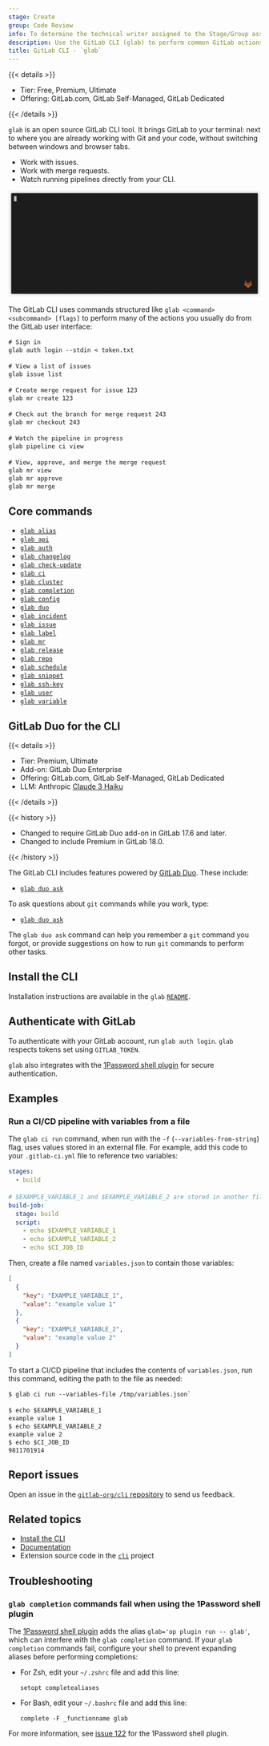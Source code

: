 ```yaml
---
stage: Create
group: Code Review
info: To determine the technical writer assigned to the Stage/Group associated with this page, see https://handbook.gitlab.com/handbook/product/ux/technical-writing/#assignments
description: Use the GitLab CLI (glab) to perform common GitLab actions in your terminal.
title: GitLab CLI - `glab`
---
```


{{< details >}}

- Tier: Free, Premium, Ultimate
- Offering: GitLab.com, GitLab Self-Managed, GitLab Dedicated

{{< /details >}}

`glab` is an open source GitLab CLI tool. It brings GitLab to your terminal:
next to where you are already working with Git and your code, without
switching between windows and browser tabs.

- Work with issues.
- Work with merge requests.
- Watch running pipelines directly from your CLI.

![command example](img/glabgettingstarted_v15_7.gif)

The GitLab CLI uses commands structured like `glab <command> <subcommand> [flags]`
to perform many of the actions you usually do from the GitLab user interface:

```shell
# Sign in
glab auth login --stdin < token.txt

# View a list of issues
glab issue list

# Create merge request for issue 123
glab mr create 123

# Check out the branch for merge request 243
glab mr checkout 243

# Watch the pipeline in progress
glab pipeline ci view

# View, approve, and merge the merge request
glab mr view
glab mr approve
glab mr merge
```

## Core commands

- [`glab alias`](https://gitlab.com/gitlab-org/cli/-/tree/main/docs/source/alias)
- [`glab api`](https://gitlab.com/gitlab-org/cli/-/tree/main/docs/source/api)
- [`glab auth`](https://gitlab.com/gitlab-org/cli/-/tree/main/docs/source/auth)
- [`glab changelog`](https://gitlab.com/gitlab-org/cli/-/tree/main/docs/source/changelog)
- [`glab check-update`](https://gitlab.com/gitlab-org/cli/-/tree/main/docs/source/check-update)
- [`glab ci`](https://gitlab.com/gitlab-org/cli/-/tree/main/docs/source/ci)
- [`glab cluster`](https://gitlab.com/gitlab-org/cli/-/tree/main/docs/source/cluster)
- [`glab completion`](https://gitlab.com/gitlab-org/cli/-/tree/main/docs/source/completion)
- [`glab config`](https://gitlab.com/gitlab-org/cli/-/tree/main/docs/source/config)
- [`glab duo`](https://gitlab.com/gitlab-org/cli/-/tree/main/docs/source/duo)
- [`glab incident`](https://gitlab.com/gitlab-org/cli/-/tree/main/docs/source/incident)
- [`glab issue`](https://gitlab.com/gitlab-org/cli/-/tree/main/docs/source/issue)
- [`glab label`](https://gitlab.com/gitlab-org/cli/-/tree/main/docs/source/label)
- [`glab mr`](https://gitlab.com/gitlab-org/cli/-/tree/main/docs/source/mr)
- [`glab release`](https://gitlab.com/gitlab-org/cli/-/tree/main/docs/source/release)
- [`glab repo`](https://gitlab.com/gitlab-org/cli/-/tree/main/docs/source/repo)
- [`glab schedule`](https://gitlab.com/gitlab-org/cli/-/tree/main/docs/source/schedule)
- [`glab snippet`](https://gitlab.com/gitlab-org/cli/-/tree/main/docs/source/snippet)
- [`glab ssh-key`](https://gitlab.com/gitlab-org/cli/-/tree/main/docs/source/ssh-key)
- [`glab user`](https://gitlab.com/gitlab-org/cli/-/tree/main/docs/source/user)
- [`glab variable`](https://gitlab.com/gitlab-org/cli/-/tree/main/docs/source/variable)

## GitLab Duo for the CLI

{{< details >}}

- Tier: Premium, Ultimate
- Add-on: GitLab Duo Enterprise
- Offering: GitLab.com, GitLab Self-Managed, GitLab Dedicated
- LLM: Anthropic [Claude 3 Haiku](https://console.cloud.google.com/vertex-ai/publishers/anthropic/model-garden/claude-3-haiku)

{{< /details >}}

{{< history >}}

- Changed to require GitLab Duo add-on in GitLab 17.6 and later.
- Changed to include Premium in GitLab 18.0.

{{< /history >}}

The GitLab CLI includes features powered by [GitLab Duo](../../user/ai_features.md). These include:

- [`glab duo ask`](https://gitlab.com/gitlab-org/cli/-/blob/main/docs/source/duo/ask.md)

To ask questions about `git` commands while you work, type:

- [`glab duo ask`](https://gitlab.com/gitlab-org/cli/-/blob/main/docs/source/duo/ask.md)

The `glab duo ask` command can help you remember a `git` command you forgot,
or provide suggestions on how to run `git` commands to perform other tasks.

## Install the CLI

Installation instructions are available in the `glab`
[`README`](https://gitlab.com/gitlab-org/cli/#installation).

## Authenticate with GitLab

To authenticate with your GitLab account, run `glab auth login`.
`glab` respects tokens set using `GITLAB_TOKEN`.

`glab` also integrates with the [1Password shell plugin](https://developer.1password.com/docs/cli/shell-plugins/gitlab/)
for secure authentication.

## Examples

### Run a CI/CD pipeline with variables from a file

The `glab ci run` command, when run with the `-f` (`--variables-from-string`) flag, uses values stored
in an external file. For example, add this code to your `.gitlab-ci.yml` file
to reference two variables:

```yaml
stages:
  - build

# $EXAMPLE_VARIABLE_1 and $EXAMPLE_VARIABLE_2 are stored in another file
build-job:
  stage: build
  script:
    - echo $EXAMPLE_VARIABLE_1
    - echo $EXAMPLE_VARIABLE_2
    - echo $CI_JOB_ID
```

Then, create a file named `variables.json` to contain those variables:

```json
[
  {
    "key": "EXAMPLE_VARIABLE_1",
    "value": "example value 1"
  },
  {
    "key": "EXAMPLE_VARIABLE_2",
    "value": "example value 2"
  }
]
```

To start a CI/CD pipeline that includes the contents of `variables.json`, run this command, editing
the path to the file as needed:

```shell
$ glab ci run --variables-file /tmp/variables.json`

$ echo $EXAMPLE_VARIABLE_1
example value 1
$ echo $EXAMPLE_VARIABLE_2
example value 2
$ echo $CI_JOB_ID
9811701914
```

## Report issues

Open an issue in the [`gitlab-org/cli` repository](https://gitlab.com/gitlab-org/cli/-/issues/new)
to send us feedback.

## Related topics

- [Install the CLI](https://gitlab.com/gitlab-org/cli/-/blob/main/README.md#installation)
- [Documentation](https://gitlab.com/gitlab-org/cli/-/tree/main/docs/source)
- Extension source code in the [`cli`](https://gitlab.com/gitlab-org/cli/) project

## Troubleshooting

### `glab completion` commands fail when using the 1Password shell plugin

The [1Password shell plugin](https://developer.1password.com/docs/cli/shell-plugins/gitlab/)
adds the alias `glab='op plugin run -- glab'`, which can interfere with the `glab completion`
command. If your `glab completion` commands fail, configure your shell to prevent expanding aliases
before performing completions:

- For Zsh, edit your `~/.zshrc` file and add this line:

  ```plaintext
  setopt completealiases
  ```

- For Bash, edit your `~/.bashrc` file and add this line:

  ```plaintext
  complete -F _functionname glab
  ```

For more information, see [issue 122](https://github.com/1Password/shell-plugins/issues/122)
for the 1Password shell plugin.
